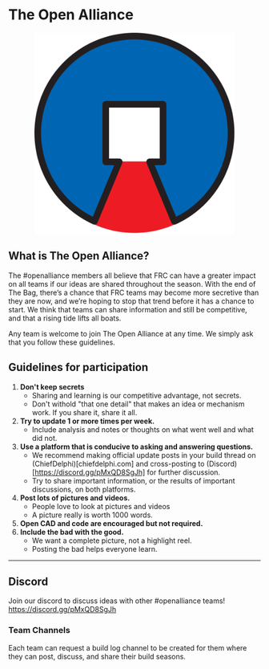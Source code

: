 # The Open Alliance
<p align="center">
  <img width="400" height="400" src="logo/open-alliance-logo.svg">
</p>

## What is The Open Alliance?
The #openalliance members all believe that FRC can have a greater impact on all teams if our ideas are shared throughout the season. With the end of The Bag, there’s a chance that FRC teams may become more secretive than they are now, and we’re hoping to stop that trend before it has a chance to start. We think that teams can share information and still be competitive, and that a rising tide lifts all boats.

Any team is welcome to join The Open Alliance at any time. We simply ask that you follow these guidelines.

## Guidelines for participation
1) **Don't keep secrets**
   * Sharing and learning is our competitive advantage, not secrets.
   * Don't withold "that one detail" that makes an idea or mechanism work.  If you share it, share it all.
3) **Try to update 1 or more times per week.**
   * Include analysis and notes or thoughts on what went well and what did not.
4) **Use a platform that is conducive to asking and answering questions.**
   * We recommend making official update posts in your build thread on (ChiefDelphi)[chiefdelphi.com] and cross-posting to (Discord)[https://discord.gg/pMxQD8SgJh] for further discussion.
   * Try to share important information, or the results of important discussions, on both platforms.
5) **Post lots of pictures and videos.**
   * People love to look at pictures and videos
   * A picture really is worth 1000 words.
6) **Open CAD and code are encouraged but not required.**
7) **Include the bad with the good.**
   * We want a complete picture, not a highlight reel.
   * Posting the bad helps everyone learn.

------------------------------

## Discord
Join our discord to discuss ideas with other #openalliance teams!
https://discord.gg/pMxQD8SgJh

### Team Channels
Each team can request a build log channel to be created for them where they can post, discuss, and share their build seasons.
